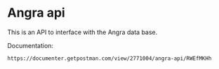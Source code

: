 # Angra api

This is an API to interface with the Angra data base.

Documentation:

``https://documenter.getpostman.com/view/2771004/angra-api/RWEfMKHh``


